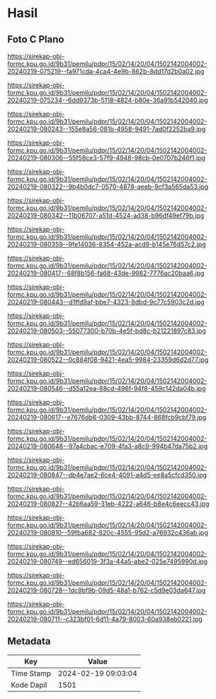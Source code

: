 # Hasil

## Foto C Plano

https://sirekap-obj-formc.kpu.go.id/9b31/pemilu/pdpr/15/02/14/20/04/1502142004002-20240219-075219--fa971cda-4ca4-4e9b-862b-8dd17d2b0a02.jpg

https://sirekap-obj-formc.kpu.go.id/9b31/pemilu/pdpr/15/02/14/20/04/1502142004002-20240219-075234--6dd9373b-5118-4824-b80e-36a91b542040.jpg

https://sirekap-obj-formc.kpu.go.id/9b31/pemilu/pdpr/15/02/14/20/04/1502142004002-20240219-080243--155e8a56-081b-4958-9491-7ad0f2252ba9.jpg

https://sirekap-obj-formc.kpu.go.id/9b31/pemilu/pdpr/15/02/14/20/04/1502142004002-20240219-080306--55f58ce3-57f9-4948-98cb-0e0707b246f1.jpg

https://sirekap-obj-formc.kpu.go.id/9b31/pemilu/pdpr/15/02/14/20/04/1502142004002-20240219-080322--9b4b0dc7-0570-4878-aeeb-9cf3a565da53.jpg

https://sirekap-obj-formc.kpu.go.id/9b31/pemilu/pdpr/15/02/14/20/04/1502142004002-20240219-080342--11b06707-a51d-4524-ad38-b96df49ef79b.jpg

https://sirekap-obj-formc.kpu.go.id/9b31/pemilu/pdpr/15/02/14/20/04/1502142004002-20240219-080359--9fe14036-8354-452a-acd9-b145e76d57c2.jpg

https://sirekap-obj-formc.kpu.go.id/9b31/pemilu/pdpr/15/02/14/20/04/1502142004002-20240219-080417--68f8b156-fa68-43de-9982-7776ac20baa6.jpg

https://sirekap-obj-formc.kpu.go.id/9b31/pemilu/pdpr/15/02/14/20/04/1502142004002-20240219-080443--d1ffd9af-bbe7-4323-8dbd-9c77c5903c2d.jpg

https://sirekap-obj-formc.kpu.go.id/9b31/pemilu/pdpr/15/02/14/20/04/1502142004002-20240219-080503--55077300-b70b-4e5f-bd8c-b21221897c83.jpg

https://sirekap-obj-formc.kpu.go.id/9b31/pemilu/pdpr/15/02/14/20/04/1502142004002-20240219-080522--0c884f08-9421-4ea5-9984-23359d6d2d77.jpg

https://sirekap-obj-formc.kpu.go.id/9b31/pemilu/pdpr/15/02/14/20/04/1502142004002-20240219-080546--d55a12ea-88cd-496f-94f8-459c142da04b.jpg

https://sirekap-obj-formc.kpu.go.id/9b31/pemilu/pdpr/15/02/14/20/04/1502142004002-20240219-080617--e7676db6-0309-43bb-8744-868fcb9cbf79.jpg

https://sirekap-obj-formc.kpu.go.id/9b31/pemilu/pdpr/15/02/14/20/04/1502142004002-20240219-080648--97a4cbac-e709-4fa3-a8c9-994b47da75b2.jpg

https://sirekap-obj-formc.kpu.go.id/9b31/pemilu/pdpr/15/02/14/20/04/1502142004002-20240219-080847--db4e7ae2-6ce4-4091-a4d5-ee8a5cfcd350.jpg

https://sirekap-obj-formc.kpu.go.id/9b31/pemilu/pdpr/15/02/14/20/04/1502142004002-20240219-080827--42b6aa59-31eb-4222-a646-b8e4c6eecc43.jpg

https://sirekap-obj-formc.kpu.go.id/9b31/pemilu/pdpr/15/02/14/20/04/1502142004002-20240219-080810--59fba682-820c-4555-95d2-a76932c436ab.jpg

https://sirekap-obj-formc.kpu.go.id/9b31/pemilu/pdpr/15/02/14/20/04/1502142004002-20240219-080749--ed656019-3f3a-44a5-abe2-025e7495990d.jpg

https://sirekap-obj-formc.kpu.go.id/9b31/pemilu/pdpr/15/02/14/20/04/1502142004002-20240219-080728--1dc9bf9b-09d5-48a1-b762-c5d9e03da647.jpg

https://sirekap-obj-formc.kpu.go.id/9b31/pemilu/pdpr/15/02/14/20/04/1502142004002-20240219-080711--c323bf01-6d11-4a79-8003-60a938eb0221.jpg


## Metadata

| Key        | Value               |
| ---------- | ------------------- |
| Time Stamp | 2024-02-19 09:03:04 |
| Kode Dapil | 1501                |



